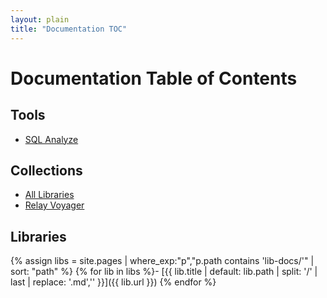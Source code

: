 ```yaml
---
layout: plain
title: "Documentation TOC"
---
```


# Documentation Table of Contents

## Tools
- [SQL Analyze](/cursor-docs/SQL%20Analyze.html)

## Collections
- [All Libraries](/cursor-docs/collections/all.html)
- [Relay Voyager](/cursor-docs/collections/relay-voyager.html)

## Libraries
{% assign libs = site.pages | where_exp:"p","p.path contains 'lib-docs/'" | sort: "path" %}
{% for lib in libs %}- [{{ lib.title | default: lib.path | split: '/' | last | replace: '.md','' }}]({{ lib.url }})
{% endfor %} 